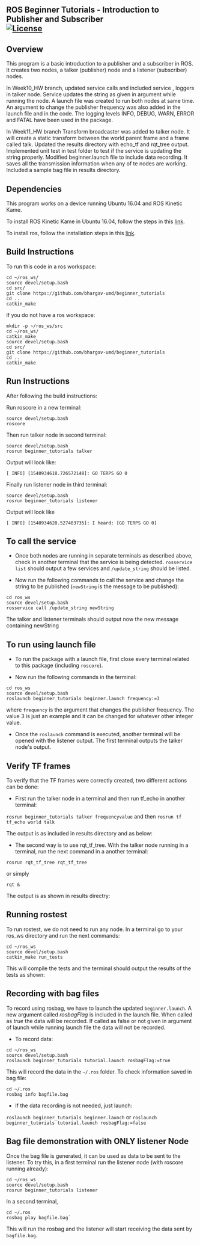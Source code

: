 ROS Beginner Tutorials - Introduction to Publisher and Subscriber  
[![License](https://img.shields.io/badge/License-BSD%203--Clause-blue.svg)](https://opensource.org/licenses/BSD-3-Clause)
---

## Overview

This program is a basic introduction to a publisher and a subscriber in ROS. It creates two nodes, a talker (publisher) node and a listener (subscriber) nodes.

In Week10_HW branch, updated service calls and included service , loggers in talker node. Service updates the string as given in argument while running the node. A launch file was created to run both nodes at same time. An argument to change the publisher frequency was also added in the launch file and in the code. The logging levels INFO, DEBUG, WARN, ERROR and FATAL have been used in the package.

In Week11_HW branch Transform broadcaster was added to talker node. It will create a static transform between the world parent frame and a frame called talk. Updated the results directory with echo_tf and rqt_tree output. Implemented unit test in test folder to test if the service is updating the string properly. 
Modified beginner.launch file to include data recording. It saves all the transmission information when any of te nodes are working. Included a sample bag file in results directory. 

## Dependencies
This program works on a device running Ubuntu 16.04 and ROS Kinetic Kame.

To install ROS Kinetic Kame in Ubuntu 16.04, follow the steps in this [link](http://wiki.ros.org/kinetic/Installation/Ubuntu).

To install ros, follow the installation steps in this [link](http://wiki.ros.org/catkin).

## Build Instructions

To run this code in a ros workspace:
```
cd ~/ros_ws/
source devel/setup.bash
cd src/
git clone https://github.com/bhargav-umd/beginner_tutorials
cd ..
catkin_make
```
If you do not have a ros workspace:
```
mkdir -p ~/ros_ws/src
cd ~/ros_ws/
catkin_make
source devel/setup.bash
cd src/
git clone https://github.com/bhargav-umd/beginner_tutorials
cd ..
catkin_make
```

## Run Instructions 

After following the build instructions:

Run roscore in a new terminal:
```
source devel/setup.bash
roscore
```

Then run talker node in second terminal:
```
source devel/setup.bash
rosrun beginner_tutorials talker
```
Output will look like:
```
[ INFO] [1540934618.726572148]: GO TERPS GO 0

```
Finally run listener node in third terminal:
```
source devel/setup.bash
rosrun beginner_tutorials listener
```
Output will look like
```
[ INFO] [1540934620.527403735]: I heard: [GO TERPS GO 0]
```

## To call the service

* Once both nodes are running in separate terminals as described above, check in another terminal that the service is being detected. `rosservice list` should output a few services and `/update_string` should be listed.

* Now run the following commands to call the service and change the string to be published (`newString` is the message to be published):
```
cd ros_ws
source devel/setup.bash
rosservice call /update_string newString
```
The talker and listener terminals should output now the new message containing newString

## To run using launch file

* To run the package with a launch file, first close every terminal related to this package (including `roscore`).

* Now run the following commands in the terminal:
```
cd ros_ws
source devel/setup.bash
roslaunch beginner_tutorials beginner.launch frequency:=3
```
where `frequency` is the argument that changes the publisher frequency. The value 3 is just an example and it can be changed for whatever other integer value.

* Once the `roslaunch` command is executed, another terminal will be opened with the listener output. The first terminal outputs the talker node's output.

## Verify  TF frames

To verify that the TF frames were correctly created, two different actions can be done:

* First run the talker node in a terminal and then run tf_echo in another terminal:

`rosrun beginner_tutorials talker frequencyvalue` and then `rosrun tf tf_echo world talk`

The output is as included in results directory and as below:

* The second way is to use rqt_tf_tree. With the talker node running in a terminal, run the next command in a another terminal:

```
rosrun rqt_tf_tree rqt_tf_tree 
```
or simply

```
rqt &
```
The output is as shown in results directry:

## Running rostest

To run rostest, we do not need to run any node. In a terminal go to your ros_ws directory and run the next commands:

```
cd ~/ros_ws
source devel/setup.bash
catkin_make run_tests
```

This will compile the tests and the terminal should output the results of the tests as shown:

## Recording with bag files

To record using rosbag, we have to launch the updated `beginner.launch`. A new argument called _rosbagFlag_ is included in the launch file. When called as _true_ the data will be recorded. If called as false or not given in argument of launch while running launch file  the data will not be recorded.

* To record data:

```
cd ~/ros_ws
source devel/setup.bash
roslaunch beginner_tutorials tutorial.launch rosbagFlag:=true
```
This will record the data in the `~/.ros` folder. To check information saved in bag file:

```
cd ~/.ros
rosbag info bagfile.bag
```

* If the data recording is not needed, just launch:

`roslaunch beginner_tutorials beginner.launch` or `roslaunch beginner_tutorials tutorial.launch rosbagFlag:=false`

## Bag file demonstration with ONLY listener Node

Once the bag file is generated, it can be used as data to be sent to the listener. To try this, in a first terminal run the listener node (with roscore running already):

```
cd ~/ros_ws
source devel/setup.bash
rosrun beginner_tutorials listener
```

In a second terminal, 

```
cd ~/.ros
rosbag play bagfile.bag`
```
This will run the rosbag and the listener will start receiving the data sent by `bagfile.bag`.


